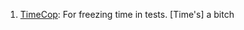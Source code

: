 1. [TimeCop][0]: For freezing time in tests. [Time's] a bitch

[0]: https://github.com/jtrupiano/timecop
[1]: /RubyTime